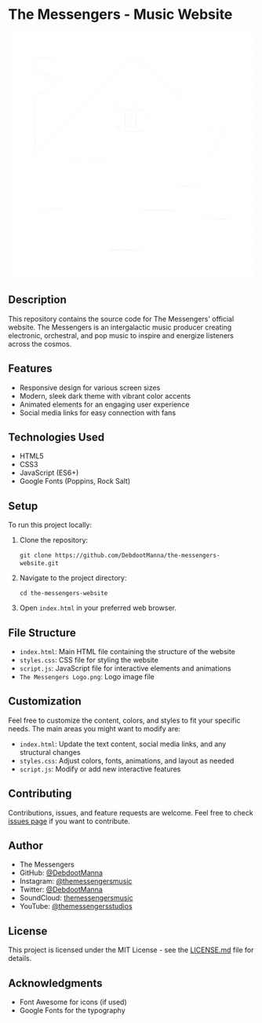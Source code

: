 # The Messengers - Music Website

![The Messengers Logo](The%20Messengers%20Logo.png)

## Description

This repository contains the source code for The Messengers' official website. The Messengers is an intergalactic music producer creating electronic, orchestral, and pop music to inspire and energize listeners across the cosmos.

## Features

- Responsive design for various screen sizes
- Modern, sleek dark theme with vibrant color accents
- Animated elements for an engaging user experience
- Social media links for easy connection with fans

## Technologies Used

- HTML5
- CSS3
- JavaScript (ES6+)
- Google Fonts (Poppins, Rock Salt)

## Setup

To run this project locally:

1. Clone the repository:
   ```
   git clone https://github.com/DebdootManna/the-messengers-website.git
   ```
2. Navigate to the project directory:
   ```
   cd the-messengers-website
   ```
3. Open `index.html` in your preferred web browser.

## File Structure

- `index.html`: Main HTML file containing the structure of the website
- `styles.css`: CSS file for styling the website
- `script.js`: JavaScript file for interactive elements and animations
- `The Messengers Logo.png`: Logo image file

## Customization

Feel free to customize the content, colors, and styles to fit your specific needs. The main areas you might want to modify are:

- `index.html`: Update the text content, social media links, and any structural changes
- `styles.css`: Adjust colors, fonts, animations, and layout as needed
- `script.js`: Modify or add new interactive features

## Contributing

Contributions, issues, and feature requests are welcome. Feel free to check [issues page](https://github.com/DebdootManna/the-messengers-website/issues) if you want to contribute.

## Author

- The Messengers
- GitHub: [@DebdootManna](https://github.com/DebdootManna)
- Instagram: [@themessengersmusic](https://www.instagram.com/themessengersmusic)
- Twitter: [@DebdootManna](https://x.com/DebdootManna)
- SoundCloud: [themessengersmusic](https://soundcloud.com/themessengersmusic)
- YouTube: [@themessengersstudios](https://www.youtube.com/@themessengersstudios)

## License

This project is licensed under the MIT License - see the [LICENSE.md](LICENSE.md) file for details.

## Acknowledgments

- Font Awesome for icons (if used)
- Google Fonts for the typography
